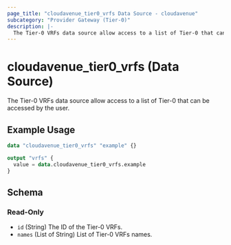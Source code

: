 ```yaml
---
page_title: "cloudavenue_tier0_vrfs Data Source - cloudavenue"
subcategory: "Provider Gateway (Tier-0)"
description: |-
  The Tier-0 VRFs data source allow access to a list of Tier-0 that can be accessed by the user.
---
```


# cloudavenue_tier0_vrfs (Data Source)

The Tier-0 VRFs data source allow access to a list of Tier-0 that can be accessed by the user.

## Example Usage

```terraform
data "cloudavenue_tier0_vrfs" "example" {}

output "vrfs" {
  value = data.cloudavenue_tier0_vrfs.example
}
```

<!-- schema generated by tfplugindocs -->
## Schema

### Read-Only

- `id` (String) The ID of the Tier-0 VRFs.
- `names` (List of String) List of Tier-0 VRFs names.

